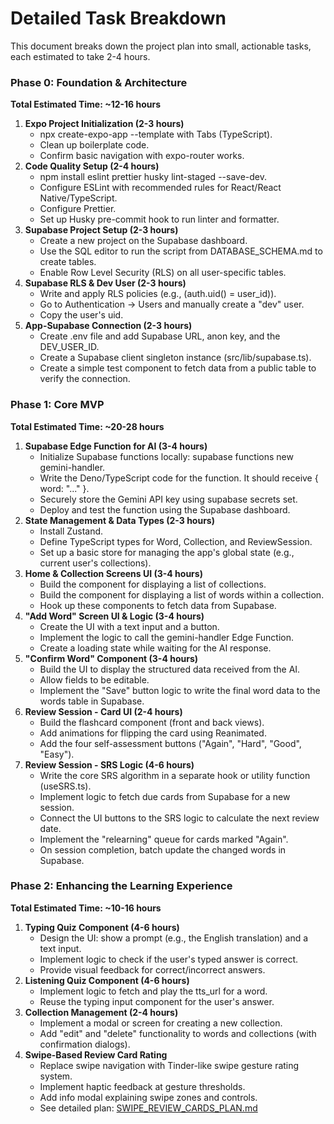 # **Detailed Task Breakdown**

This document breaks down the project plan into small, actionable tasks, each estimated to take 2-4 hours.

### **Phase 0: Foundation & Architecture**

**Total Estimated Time: \~12-16 hours**

1. **Expo Project Initialization (2-3 hours)**
   - npx create-expo-app \--template with Tabs (TypeScript).
   - Clean up boilerplate code.
   - Confirm basic navigation with expo-router works.
2. **Code Quality Setup (2-4 hours)**
   - npm install eslint prettier husky lint-staged \--save-dev.
   - Configure ESLint with recommended rules for React/React Native/TypeScript.
   - Configure Prettier.
   - Set up Husky pre-commit hook to run linter and formatter.
3. **Supabase Project Setup (2-3 hours)**
   - Create a new project on the Supabase dashboard.
   - Use the SQL editor to run the script from DATABASE_SCHEMA.md to create tables.
   - Enable Row Level Security (RLS) on all user-specific tables.
4. **Supabase RLS & Dev User (2-3 hours)**
   - Write and apply RLS policies (e.g., (auth.uid() \= user_id)).
   - Go to Authentication \-\> Users and manually create a "dev" user.
   - Copy the user's uid.
5. **App-Supabase Connection (2-3 hours)**
   - Create .env file and add Supabase URL, anon key, and the DEV_USER_ID.
   - Create a Supabase client singleton instance (src/lib/supabase.ts).
   - Create a simple test component to fetch data from a public table to verify the connection.

### **Phase 1: Core MVP**

**Total Estimated Time: \~20-28 hours**

1. **Supabase Edge Function for AI (3-4 hours)**
   - Initialize Supabase functions locally: supabase functions new gemini-handler.
   - Write the Deno/TypeScript code for the function. It should receive { word: "..." }.
   - Securely store the Gemini API key using supabase secrets set.
   - Deploy and test the function using the Supabase dashboard.
2. **State Management & Data Types (2-3 hours)**
   - Install Zustand.
   - Define TypeScript types for Word, Collection, and ReviewSession.
   - Set up a basic store for managing the app's global state (e.g., current user's collections).
3. **Home & Collection Screens UI (3-4 hours)**
   - Build the component for displaying a list of collections.
   - Build the component for displaying a list of words within a collection.
   - Hook up these components to fetch data from Supabase.
4. **"Add Word" Screen UI & Logic (3-4 hours)**
   - Create the UI with a text input and a button.
   - Implement the logic to call the gemini-handler Edge Function.
   - Create a loading state while waiting for the AI response.
5. **"Confirm Word" Component (3-4 hours)**
   - Build the UI to display the structured data received from the AI.
   - Allow fields to be editable.
   - Implement the "Save" button logic to write the final word data to the words table in Supabase.
6. **Review Session \- Card UI (2-4 hours)**
   - Build the flashcard component (front and back views).
   - Add animations for flipping the card using Reanimated.
   - Add the four self-assessment buttons ("Again", "Hard", "Good", "Easy").
7. **Review Session \- SRS Logic (4-6 hours)**
   - Write the core SRS algorithm in a separate hook or utility function (useSRS.ts).
   - Implement logic to fetch due cards from Supabase for a new session.
   - Connect the UI buttons to the SRS logic to calculate the next review date.
   - Implement the "relearning" queue for cards marked "Again".
   - On session completion, batch update the changed words in Supabase.

### **Phase 2: Enhancing the Learning Experience**

**Total Estimated Time: \~10-16 hours**

1. **Typing Quiz Component (4-6 hours)**
   - Design the UI: show a prompt (e.g., the English translation) and a text input.
   - Implement logic to check if the user's typed answer is correct.
   - Provide visual feedback for correct/incorrect answers.
2. **Listening Quiz Component (4-6 hours)**
   - Implement logic to fetch and play the tts_url for a word.
   - Reuse the typing input component for the user's answer.
3. **Collection Management (2-4 hours)**
   - Implement a modal or screen for creating a new collection.
   - Add "edit" and "delete" functionality to words and collections (with confirmation dialogs).
4. **Swipe-Based Review Card Rating**
   - Replace swipe navigation with Tinder-like swipe gesture rating system.
   - Implement haptic feedback at gesture thresholds.
   - Add info modal explaining swipe zones and controls.
   - See detailed plan: [SWIPE_REVIEW_CARDS_PLAN.md](SWIPE_REVIEW_CARDS_PLAN.md)
